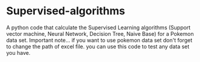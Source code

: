 # Supervised-algorithms
A python code that calculate the Supervised Learning algorithms (Support vector machine, Neural Network, Decision Tree, Naive Base) for a Pokemon data set.
Important note...
if you want to use pokemon data set don't forget to change the path of excel file.
you can use this code to test any data set you have.
